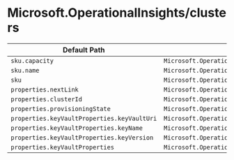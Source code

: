 # Microsoft.OperationalInsights/clusters

| Default Path | Alias |
|---|---|
| `sku.capacity` | `Microsoft.OperationalInsights/clusters/sku.capacity` |
| `sku.name` | `Microsoft.OperationalInsights/clusters/sku.name` |
| `sku` | `Microsoft.OperationalInsights/clusters/sku` |
| `properties.nextLink` | `Microsoft.OperationalInsights/clusters/nextLink` |
| `properties.clusterId` | `Microsoft.OperationalInsights/clusters/clusterId` |
| `properties.provisioningState` | `Microsoft.OperationalInsights/clusters/provisioningState` |
| `properties.keyVaultProperties.keyVaultUri` | `Microsoft.OperationalInsights/clusters/keyVaultProperties.keyVaultUri` |
| `properties.keyVaultProperties.keyName` | `Microsoft.OperationalInsights/clusters/keyVaultProperties.keyName` |
| `properties.keyVaultProperties.keyVersion` | `Microsoft.OperationalInsights/clusters/keyVaultProperties.keyVersion` |
| `properties.keyVaultProperties` | `Microsoft.OperationalInsights/clusters/keyVaultProperties` |

